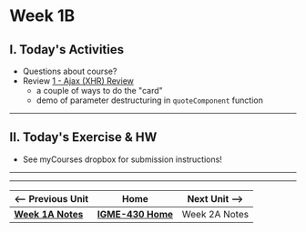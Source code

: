 # Week 1B

## I. Today's Activities
- Questions about course?
- Review [1 - Ajax (XHR) Review](../exercises/1-ajax-review.md)
  - a couple of ways to do the "card"
  - demo of parameter destructuring in `quoteComponent` function


 ---
  
## II. Today's Exercise & HW

- See myCourses dropbox for submission instructions!

---
---

| <-- Previous Unit | Home | Next Unit -->
| --- | --- | --- 
|   [**Week 1A Notes**](01A.md)  |  [**IGME-430 Home**](../) | Week 2A Notes
